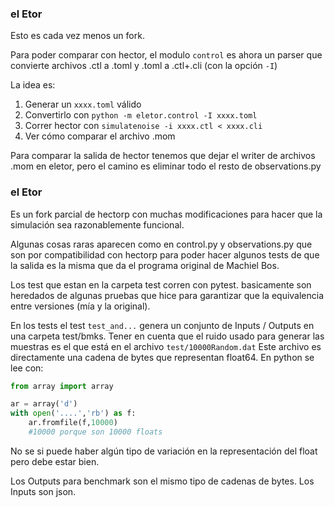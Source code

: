 ### el Etor

Esto es cada vez menos un fork.

Para poder comparar con hector, el modulo `control` es ahora un parser que
convierte archivos .ctl a .toml y .toml a .ctl+.cli (con la opción `-I`)

La idea es:

1. Generar un `xxxx.toml` válido
2. Convertirlo con `python -m eletor.control -I xxxx.toml`
3. Correr hector con `simulatenoise -i xxxx.ctl < xxxx.cli`
4. Ver cómo comparar el archivo .mom

Para comparar la salida de hector tenemos que dejar el writer de archivos .mom
en eletor, pero el camino es eliminar todo el resto de observations.py

### el Etor

Es un fork parcial de hectorp con muchas modificaciones para hacer que la simulación sea razonablemente funcional.

Algunas cosas raras aparecen como en control.py y observations.py que son por compatibilidad con hectorp para poder hacer algunos tests de que la salida es la misma que da el programa original de Machiel Bos.

Los test que estan en la carpeta test corren con pytest. basicamente son heredados de algunas pruebas que hice para garantizar que la equivalencia entre versiones (mía y la original).

En los tests el test `test_and...` genera un conjunto de Inputs / Outputs en una carpeta test/bmks. Tener en cuenta que el ruido usado para generar las muestras es el que está en el archivo `test/10000Random.dat` Este archivo es directamente una cadena de bytes que representan float64. En python se lee con:

```python
from array import array

ar = array('d')
with open('....','rb') as f:
    ar.fromfile(f,10000)
    #10000 porque son 10000 floats
```

No se si puede haber algún tipo de variación en la representación del float pero debe estar bien.

Los Outputs para benchmark son el mismo tipo de cadenas de bytes.
Los Inputs son json.
